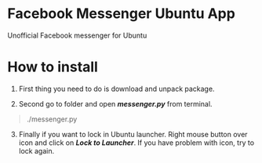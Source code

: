 # Facebook Messenger Ubuntu App
Unofficial Facebook messenger for Ubuntu

# How to install
1. First thing you need to do is download and unpack package.

2. Second go to folder and open **_messenger.py_** from terminal. 

  > ./messenger.py

3. Finally if you want to lock in Ubuntu launcher. 
Right mouse button over icon and click on **_Lock to Launcher_**. 
If you have problem with icon, try to lock again.
